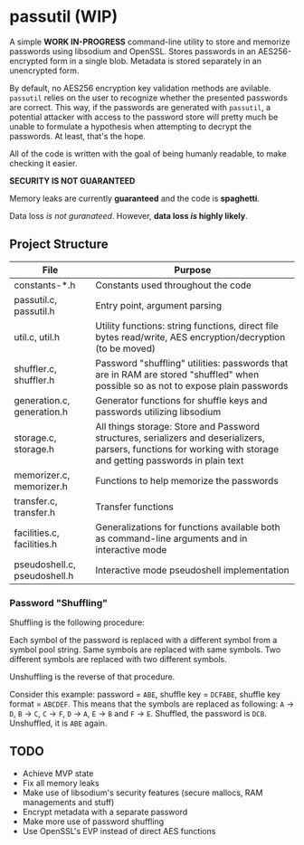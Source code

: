 # passutil (WIP)

A simple **WORK IN-PROGRESS** command-line utility to store and memorize passwords using libsodium and OpenSSL. Stores passwords in an AES256-encrypted form in a single blob. Metadata is stored separately in an unencrypted form.

By default, no AES256 encryption key validation methods are avilable. `passutil` relies on the user to recognize whether the presented passwords are correct. This way, if the passwords are generated with `passutil`, a potential attacker with access to the password store will pretty much be unable to formulate a hypothesis when attempting to decrypt the passwords. At least, that's the hope.

All of the code is written with the goal of being humanly readable, to make checking it easier.

**SECURITY IS NOT GUARANTEED**

Memory leaks are currently **guaranteed** and the code is **spaghetti**.

Data loss *is not guranateed*. However, **data loss *is* highly likely**.

## Project Structure

| **File**                     | **Purpose**                                                                                                                                                       |
|------------------------------|-------------------------------------------------------------------------------------------------------------------------------------------------------------------|
| constants-*.h                | Constants used throughout the code                                                                                                                                |
| passutil.c, passutil.h       | Entry point, argument parsing                                                                                                                                     |
| util.c, util.h               | Utility functions: string functions, direct file bytes read/write, AES encryption/decryption (to be moved)                                                        |
| shuffler.c, shuffler.h       | Password "shuffling" utilities: passwords that are in RAM are stored "shuffled" when possible so as not to expose plain passwords                                 |
| generation.c, generation.h   | Generator functions for shuffle keys and passwords utilizing libsodium                                                                                            |
| storage.c, storage.h         | All things storage: Store and Password structures, serializers and deserializers, parsers, functions for working with storage and getting passwords in plain text |
| memorizer.c, memorizer.h     | Functions to help memorize the passwords                                                                                                                          |
| transfer.c, transfer.h       | Transfer functions                                                                                                                                                |
| facilities.c, facilities.h   | Generalizations for functions available both as command-line arguments and in interactive mode                                                                    |
| pseudoshell.c, pseudoshell.h | Interactive mode pseudoshell implementation                                                                                                                       |

### Password "Shuffling"

Shuffling is the following procedure:

Each symbol of the password is replaced with a different symbol from a symbol pool string. Same symbols are replaced with same symbols. Two different symbols are replaced with two different symbols.

Unshuffling is the reverse of that procedure.

Consider this example: password = `ABE`, shuffle key = `DCFABE`, shuffle key format = `ABCDEF`. This means that the symbols are replaced as following: `A` -> `D`, `B` -> `C`, `C` -> `F`, `D` -> `A`, `E` -> `B` and `F` -> `E`. Shuffled, the password is `DCB`. Unshuffled, it is `ABE` again.

## TODO

* Achieve MVP state
* Fix all memory leaks
* Make use of libsodium's security features (secure mallocs, RAM managements and stuff)
* Encrypt metadata with a separate password
* Make more use of password shuffling
* Use OpenSSL's EVP instead of direct AES functions
